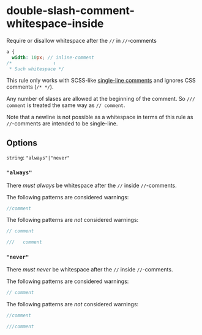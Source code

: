 # double-slash-comment-whitespace-inside

Require or disallow whitespace after the `//` in `//`-comments

```scss
a {
  width: 10px; // inline-comment
/*               ↑
 * Such whitespace */
```

This rule only works with SCSS-like [single-line comments](https://sass-lang.com/documentation/syntax/comments) and ignores CSS comments (`/* */`).

Any number of slases are allowed at the beginning of the comment. So `/// comment` is treated the same way as `// comment`.

Note that a newline is not possible as a whitespace in terms of this rule as `//`-comments are intended to be single-line.

## Options

`string`: `"always"|"never"`

### `"always"`

There *must always* be whitespace after the `//` inside `//`-comments.

The following patterns are considered warnings:

```scss
//comment
```

The following patterns are *not* considered warnings:

```scss
// comment
```

```scss
///   comment
```

### `"never"`

There *must never* be whitespace after the `//` inside `//`-comments.

The following patterns are considered warnings:

```scss
// comment
```

The following patterns are *not* considered warnings:

```scss
//comment
```

```scss
///comment
```
